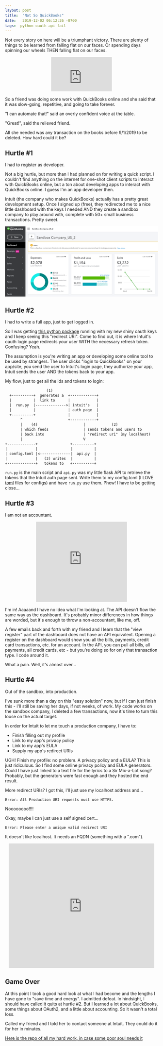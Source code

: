 ```yaml
---
layout: post
title:  "Not So QuickBooks"
date:   2019-12-02 06:12:26 -0700
tags:  python oauth api fail
---
```


Not every story on here will be a triumphant victory. There are plenty of things to be learned from falling flat on our faces. Or spending days spinning our wheels THEN falling flat on our faces.

<center>
  <iframe src="https://giphy.com/embed/5tiIlnk9rPNUYWXDwl" width="200" height="113" frameBorder="0" class="giphy-embed" allowFullScreen>
  </iframe>
</center>

So a friend was doing some work with QuickBooks online and she said that it was slow-going, repetitive, and going to take forever.

"I can automate that!" said an overly confident voice at the table.

"Great!", said the relieved friend.

All she needed was any transaction on the books before 9/1/2019 to be deleted. How hard could it be?

## Hurtle #1

I had to register as developer.

Not a big hurtle, but more than I had planned on for writing a quick script. I couldn't find anything on the internet for one-shot client scripts to interact with QuickBooks online, but  a ton about developing apps to interact with QuickBooks online. I guess I'm an app developer then.

Intuit (the company who makes QuickBooks) actually has a pretty great development setup. Once I signed up (free), they redirected me to a nice little dashboard with the keys I needed AND they create a sandbox company to play around with, complete with 50+ small business transactions. Pretty sweet.

![My helpful screenshot](/assets/2019-12-01-quickbooks-sandbox.png)

## Hurtle #2

I had to write a full app, just to get logged in.

So I was getting [this python package](https://github.com/sidecars/python-quickbooks) running with my new shiny oauth keys and I keep seeing this "redirect URI". Come to find out, it is where Intuit's oauth login page redirects your user WITH the necessary refresh token. Confusing? Yeah.

The assumption is you're writing an app or developing some online tool to be used by strangers. The user clicks "login to QuickBooks" on your app/site, you send the user to Intuit's login page, they authorize your app, Intuit sends the user AND the tokens back to your app.

My flow, just to get all the ids and tokens to login:
```
                   (1)                                             
  +----------+  generates a  +------------+                        
  |          |  link to      |            |                        
  |  run.py  |-------------->| intuit's   |                        
  |          |               | auth page  |                        
  +----------+               |            |                        
       ^                     +------------+                        
       |    (4)                     |            (2)               
       | which feeds                | sends tokens and users to    
       | back into                  | "redirect uri" (my localhost)
       |                            V                              
+-------------+               +----------+                         
|             |               |          |                         
| config.toml |<--------------|  api.py  |                         
|             |   (3) writes  |          |                         
+-------------+   tokens to   +----------+                         
```

```run.py``` is the main script and ```api.py``` was my little flask API to retrieve the tokens that the Intuit auth page sent. Write them to my config.toml (I LOVE [toml](https://github.com/toml-lang/toml) files for configs) and have ```run.py``` use them. Phew! I have to be getting close...

## Hurtle #3

I am not an accountant.

<center>
  <iframe src="https://giphy.com/embed/FaLhiZQHrBIYw" width="300" height="264" frameBorder="0" class="giphy-embed" allowFullScreen>
  </iframe>
</center>

I'm in! Aaaaand I have no idea what I'm looking at. The API doesn't flow the same way as the dashboard. It's probably minor differences in how things are worded, but it's enough to throw a non-accountant, like me, off.

A few emails back and forth with my friend and I learn that the "view register" part of the dashboard does not have an API equivalent. Opening a register on the dashboard would show you all the bills, payments, credit card transactions, etc. for an account. In the API, you can pull all bills, all payments, all credit cards, etc - but you're doing so for only that transaction type. I code around it.

What a pain. Well, it's almost over...

## Hurtle #4

Out of the sandbox, into production.

I've sunk more than a day on this "easy solution" now, but if I can just finish this - I'll still be saving her days, if not weeks, of work.  My code works on the sandbox company, I deleted a few transactions, now it's time to turn this loose on the actual target.

In order for Intuit to let me touch a production company, I have to:
- Finish filling out my profile
- Link to my app's privacy policy
- Link to my app's EULA
- Supply my app's redirect URIs

UGH! Finish my profile: no problem. A privacy policy and a EULA? This is just ridiculous. So I find some online privacy policy and EULA generators. Could I have just linked to a text file for the lyrics to a Sir Mix-a-Lot song? Probably, but the generators were fast enough and they hosted the end result.

More redirect URIs? I got this, I'll just use my localhost address and...
```
Error: All Production URI requests must use HTTPS.
```

Noooooooo!!!!

Okay, maybe I can just use a self signed cert...

```
Error: Please enter a unique valid redirect URI
```

It doesn't like localhost. It needs an FQDN (something with a ".com").

<center>
  <iframe src="https://giphy.com/embed/22CEvbj04nLLq" width="480" height="411" frameBorder="0" class="giphy-embed" allowFullScreen>
  </iframe>
</center>

## Game Over

At this point I took a good hard look at what I had become and the lengths I have gone to "save time and energy". I admitted defeat. In hindsight, I should have called it quits at hurtle #2. But I learned a lot about QuickBooks, some things about OAuth2, and a little about accounting. So it wasn't a total loss.

Called my friend and I told her to contact someone at Intuit. They could do it for her in minutes.

[Here is the repo of all my hard work, in case some poor soul needs it](https://github.com/shaungarwood/quickbooks)
